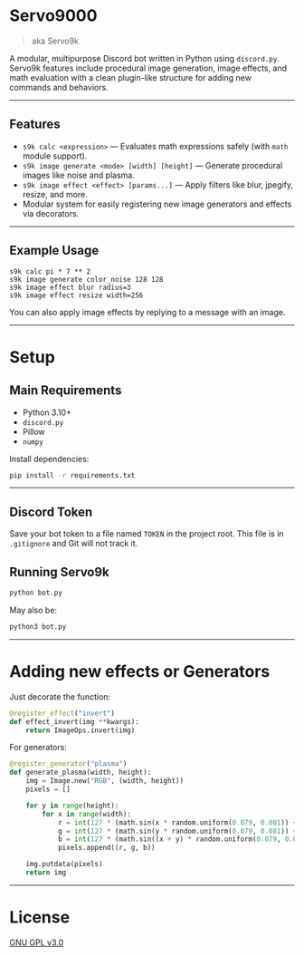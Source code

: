 # Servo9000
> aka Servo9k

A modular, multipurpose Discord bot written in Python using `discord.py`.  
Servo9k features include procedural image generation, image effects, and math evaluation with a clean plugin-like structure for adding new commands and behaviors.

---

## Features

- `s9k calc <expression>` — Evaluates math expressions safely (with `math` module support).
- `s9k image generate <mode> [width] [height]` — Generate procedural images like noise and plasma.
- `s9k image effect <effect> [params...]` — Apply filters like blur, jpegify, resize, and more.
- Modular system for easily registering new image generators and effects via decorators.

---

## Example Usage

```plaintext
s9k calc pi * 7 ** 2
s9k image generate color_noise 128 128
s9k image effect blur radius=3
s9k image effect resize width=256
```

You can also apply image effects by replying to a message with an image.

---

# Setup

## Main Requirements
- Python 3.10+
- `discord.py`
- Pillow
- `numpy`

Install dependencies:
```bash
pip install -r requirements.txt
```

---

## Discord Token
Save your bot token to a file named `TOKEN` in the project root. This file is in `.gitignore` and Git will not track it.

## Running Servo9k
```bash
python bot.py
```
May also be:
```bash
python3 bot.py
```

---

# Adding new effects or Generators
Just decorate the function:
```python
@register_effect("invert")
def effect_invert(img **kwargs):
    return ImageOps.invert(img)
```
For generators:
```python
@register_generator("plasma")
def generate_plasma(width, height):
    img = Image.new("RGB", (width, height))
    pixels = []

    for y in range(height):
        for x in range(width):
            r = int(127 * (math.sin(x * random.uniform(0.079, 0.081)) + 1))
            g = int(127 * (math.sin(y * random.uniform(0.079, 0.081)) + 1))
            b = int(127 * (math.sin((x + y) * random.uniform(0.079, 0.081)) + 1))
            pixels.append((r, g, b))

    img.putdata(pixels)
    return img
```

***

# License
[GNU GPL v3.0](https://github.com/HazmatPants/Servo9k/blob/main/LICENSE)
